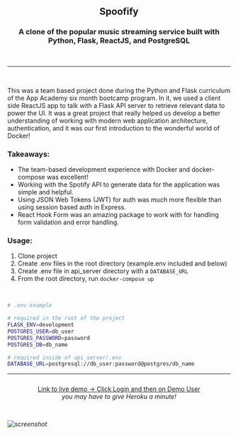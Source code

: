 <h2 align='center'>Spoofify</h2>
<h3 align='center'>A clone of the popular music streaming service built with Python, Flask, ReactJS, and PostgreSQL</h3>
</br>

---

</br>
<p>This was a team based project done during the Python and Flask curriculum of the App Academy six month bootcamp program. In it, we used a client side ReactJS app to talk with a Flask API server to retrieve relevant data to power the UI. It was a great project that really helped us develop a better understanding of working with modern web application architecture, authentication, and it was our first introduction to the wonderful world of Docker!</p>

### Takeaways:

<ul>
    <li>The team-based development experience with Docker and docker-compose was excellent!</li>
    <li>Working with the Spotify API to generate data for the application was simple and helpful.</li>
    <li>Using JSON Web Tokens (JWT) for auth was much more flexible than using session based auth in Express.</li>
    <li>React Hook Form was an amazing package to work with for handling form validation and error handling.</li>
</ul>

### Usage:

1. Clone project
2. Create .env files in the root directory (example.env included and below)
3. Create .env file in api_server directory with a `DATABASE_URL`
4. From the root directory, run `docker-compose up`

</br>

```bash
# .env example

# required in the root of the project
FLASK_ENV=development
POSTGRES_USER=db_user
POSTGRES_PASSWORD=password
POSTGRES_DB=db_name

# required inside of api_server/.env
DATABASE_URL=postgresql://db_user:password@postgres/db_name
```

---

<p style="margin-top: 5%" align='center'>
    <a href='https://spotify-clone-aa-react.herokuapp.com/' target='_blank'>Link to live demo -> Click Login and then on Demo User</a><br><i>you may have to give Heroku a minute!<i></br>
</p>

</br>

![screenshot](https://colerutledge.dev/static/img/spoofify.png)
